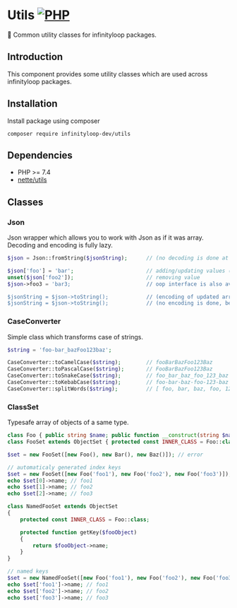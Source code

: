# Utils [![PHP](https://github.com/graphpql/utils/actions/workflows/php.yml/badge.svg)](https://github.com/graphpql/utils/actions/workflows/php.yml)

:hammer: Common utility classes for infinityloop packages.

## Introduction

This component provides some utility classes which are used across infinityloop packages.

## Installation

Install package using composer

```
composer require infinityloop-dev/utils
```

## Dependencies

- PHP >= 7.4
- [nette/utils](https://github.com/nette/utils)

## Classes

### Json

Json wrapper which allows you to work with Json as if it was array. Decoding and encoding is fully lazy.

```php
$json = Json::fromString($jsonString);      // (no decoding is done at this step)

$json['foo'] = 'bar';                       // adding/updating values (decoding is done on this step)
unset($json['foo2']);                       // removing value
$json->foo3 = 'bar3;                        // oop interface is also available

$jsonString = $json->toString();            // (encoding of updated array into string again)
$jsonString = $json->toString();            // (no encoding is done, because previously encoded string is up to date)
```

### CaseConverter

Simple class which transforms case of strings.

```php
$string = 'foo-bar_bazFoo123baz';

CaseConverter::toCamelCase($string);        // fooBarBazFoo123Baz
CaseConverter::toPascalCase($string);       // FooBarBazFoo123Baz
CaseConverter::toSnakeCase($string);        // foo_bar_baz_foo_123_baz
CaseConverter::toKebabCase($string);        // foo-bar-baz-foo-123-baz
CaseConverter::splitWords($string);         // [ foo, bar, baz, foo, 123, baz ]
```

### ClassSet

Typesafe array of objects of a same type.

```php
class Foo { public string $name; public function __construct(string $name) { $this->name = $name; } }
class FooSet extends ObjectSet { protected const INNER_CLASS = Foo::class; }

$set = new FooSet([new Foo(), new Bar(), new Baz()]); // error

// automaticaly generated index keys
$set = new FooSet([new Foo('foo1'), new Foo('foo2'), new Foo('foo3')]);
echo $set[0]->name; // foo1
echo $set[1]->name; // foo2
echo $set[2]->name; // foo3

class NamedFooSet extends ObjectSet 
{ 
    protected const INNER_CLASS = Foo::class; 

    protected function getKey($fooObject)
    {
        return $fooObject->name;
    }
}

// named keys
$set = new NamedFooSet([new Foo('foo1'), new Foo('foo2'), new Foo('foo3')]);
echo $set['foo1']->name; // foo1
echo $set['foo2']->name; // foo2
echo $set['foo3']->name; // foo3
```
